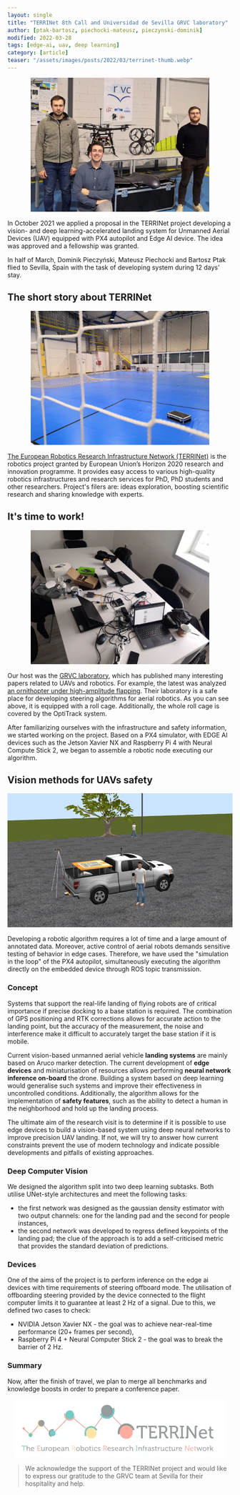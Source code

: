 ```yaml
---
layout: single
title: "TERRINet 8th Call and Universidad de Sevilla GRVC laboratory"
author: [ptak-bartosz, piechocki-mateusz, pieczynski-dominik]
modified: 2022-03-28
tags: [edge-ai, uav, deep learning]
category: [article]
teaser: "/assets/images/posts/2022/03/terrinet-thumb.webp"
---
```


<p align="center">
    <img src="/assets/images/posts/2022/03/terrinet-we.webp" height="300px" />
</p>

In October 2021 we applied a proposal in the TERRINet project developing a vision- and deep learning-accelerated landing system for Unmanned Aerial Devices (UAV) equipped with PX4 autopilot and Edge AI device. The idea was approved and a fellowship was granted.

In half of March, Dominik Pieczyński, Mateusz Piechocki and Bartosz Ptak flied to Sevilla, Spain with the task of developing system during 12 days' stay.

## The short story about TERRINet

<p align="center">
    <img src="/assets/images/posts/2022/03/terrinet-safearea.webp" height="300px" />
</p>

[The European Robotics Research Infrastructure Network (TERRINet)](https://www.terrinet.eu/project/) is the robotics project granted by European Union’s Horizon 2020 research and innovation programme. It provides easy access to various high-quality robotics infrastructures and research services for PhD, PhD students and other researchers. Project's filers are: ideas exploration, boosting scientific research and sharing knowledge with experts.

## It's time to work!

<p align="center">
    <img src="/assets/images/posts/2022/03/terrinet-workspace.webp" height="300px" />
</p>

Our host was the [GRVC laboratory](https://grvc.us.es/), which has published many interesting papers related to UAVs and robotics. For example, the latest was analyzed [an ornithopter under high-amplitude flapping](https://www.sciencedirect.com/science/article/pii/S1270963822000050?via%3Dihub). Their laboratory is a safe place for developing steering algorithms for aerial robotics. As you can see above, it is equipped with a roll cage. Additionally, the whole roll cage is covered by the OptiTrack system.

After familiarizing ourselves with the infrastructure and safety information, we started working on the project. Based on a PX4 simulator, with EDGE AI devices such as the Jetson Xavier NX and Raspberry Pi 4 with Neural Compute Stick 2, we began to assemble a robotic node executing our algorithm. 

## Vision methods for UAVs safety

<p align="center">
    <img src="/assets/images/posts/2022/03/terrinet-gazebo.webp" height="300px" />
</p>

Developing a robotic algorithm requires a lot of time and a large amount of annotated data. Moreover, active control of aerial robots demands sensitive testing of behavior in edge cases. Therefore, we have used the "simulation in the loop" of the PX4 autopilot, simultaneously executing the algorithm directly on the embedded device through ROS topic transmission.

### Concept

Systems that support the real-life landing of flying robots are of critical importance if precise docking to a base station is required. The combination of GPS positioning and RTK corrections allows for accurate action to the landing point, but the accuracy of the measurement, the noise and interference make it difficult to accurately target the base station if it is mobile.

Current vision-based unmanned aerial vehicle **landing systems** are mainly based on Aruco marker detection. The current development of **edge devices** and miniaturisation of resources allows performing **neural network inference on-board** the drone. Building a system based on deep learning would generalise such systems and improve their effectiveness in uncontrolled conditions. Additionally, the algorithm allows for the implementation of **safety features**, such as the ability to detect a human in the neighborhood and hold up the landing process.

The ultimate aim of the research visit is to determine if it is possible to use edge devices to build a vision-based system using deep neural networks to improve precision UAV landing. If not, we will try to answer how current constraints prevent the use of modern technology and indicate possible developments and pitfalls of existing approaches.

### Deep Computer Vision

We designed the algorithm split into two deep learning subtasks. Both utilise UNet-style architectures and meet the following tasks:
* the first network was designed as the gaussian density estimator with two output channels: one for the landing pad and the second for people instances,
* the second network was developed to regress defined keypoints of the landing pad; the clue of the approach is to add a self-criticised metric that provides the standard deviation of predictions.  

### Devices

One of the aims of the project is to perform inference on the edge ai devices with time requirements of steering offboard mode. The utilisation of offboarding steering provided by the device connected to the flight computer limits it to guarantee at least 2 Hz of a signal. Due to this, we defined two cases to check:

* NVIDIA Jetson Xavier NX - the goal was to achieve near-real-time performance (20+ frames per second),
* Raspberry Pi 4 + Neural Computer Stick 2 - the goal was to break the barrier of 2 Hz.

### Summary

Now, after the finish of travel, we plan to merge all benchmarks and knowledge boosts in order to prepare a conference paper.


<p align="center">
    <img src="/assets/images/posts/2022/03/terrinet.webp"/>
</p>

> We acknowledge the support of the TERRINet project and would like to express our gratitude to the GRVC team at Sevilla for their hospitality and help.